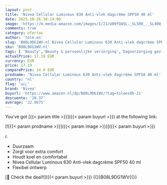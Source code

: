 ```yaml
---
layout: post
title: 'Nivea Cellular Luminous 630 Anti-vlek dagcrème SPF50 40 ml'
date: 2025-10-26 10:14:00
image: 'https://m.media-amazon.com/images/I/21cU09fQ45L._SL500_._SL400_.jpg'
comments: true
category: ofertas
author: 'tole.es'
slug: 'B08L9DG1WV-nl Nivea Cellular Luminous 630 Anti-vlek dagcrème SPF50 40 ml'
sku: 'B08L9DG1WV-nl'
tags: [ 'Beauty','Beauty & persoonlijke verzorging','Dagverzorging gezicht','Gezichtsverzorgingsproducten','Huidverzorging','Vochtinbrengende middelen voor gezicht','nivea','🇳🇱', ]
actualPrice: 17.19 EUR
currency: EUR
price: 17.19
comparePrice: 24.0 EUR
prodname: 'Nivea Cellular Luminous 630 Anti-vlek dagcrème SPF50 40 ml'
country: 'nl'
flag: '🇳🇱'
brand: 'Nivea'
buyurl: 'https://www.amazon.nl/dp/B08L9DG1WV/?tag=tolees0b-21'
descuento: '28.37'
average: '22.9675'
---
```


You've got [{{< param title >}}]({{< param buyurl >}}) at the following link:

[![{{< param prodname >}}]({{< param image >}})]({{< param buyurl >}})

ℹ️:

- Duurzaam
- Zorgt voor extra comfort
- Houdt koel en comfortabel
- Nivea Cellular Luminous 630 Anti-vlek dagcrème SPF50 40 ml
- Flexibel ontwerp

[🛒 Check the deal!!]({{< param buyurl >}})
{{<world>}}B08L9DG1WV{{</world>}}
